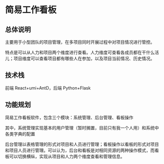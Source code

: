 # 简易工作看板

## 总体说明

主要用于小型团队的项目管理，在多项目同时开展过程中对项目情况进行管控。

特点是可以从人力和项目两个维度进行查看。人力维度可查看各成员都在干什么活儿；项目维度可以查看项目都有哪些人在参加，以及项目当前情况、历史情况。

## 技术栈

前端 React+umi+AntD，后端 Python+Flask

## 功能规划

简易工作看板软件，包含三个模块：系统管理、后台管理、看板操作

其中，系统管理实现基本的用户管理（暂时搁置，目前只有我一个人用）和系统中各类字典的配置

后台管理以表格管理的形式对项目和人员进行管理；看板操作以看板的形式对项目和项目人员进行管理。可以认为，后台和看板是对相同资源的两种操作模式，而看板可以切换横纵，实现从项目和人力两个维度查看和管理信息。
